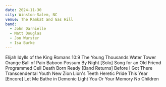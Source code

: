 ```yaml
---
date: 2024-11-30
city: Winston-Salem, NC
venue: The Ramkat and Gas Hill
band:
  - John Darnielle
  - Matt Douglas
  - Jon Wurster
  - Isa Burke
---
```

Elijah
Idylls of the King
Romans 10:9
The Young Thousands
Water Tower
Orange Ball of Pain
Baboon
Possum By Night
[Solo]
Song for an Old Friend
Programmed Cell Death
Born Ready
[Band Returns]
Before I Got There
Transcendental Youth
New Zion
Lion's Teeth
Heretic Pride
This Year
[Encore]
Let Me Bathe in Demonic Light
You Or Your Memory
No Children
